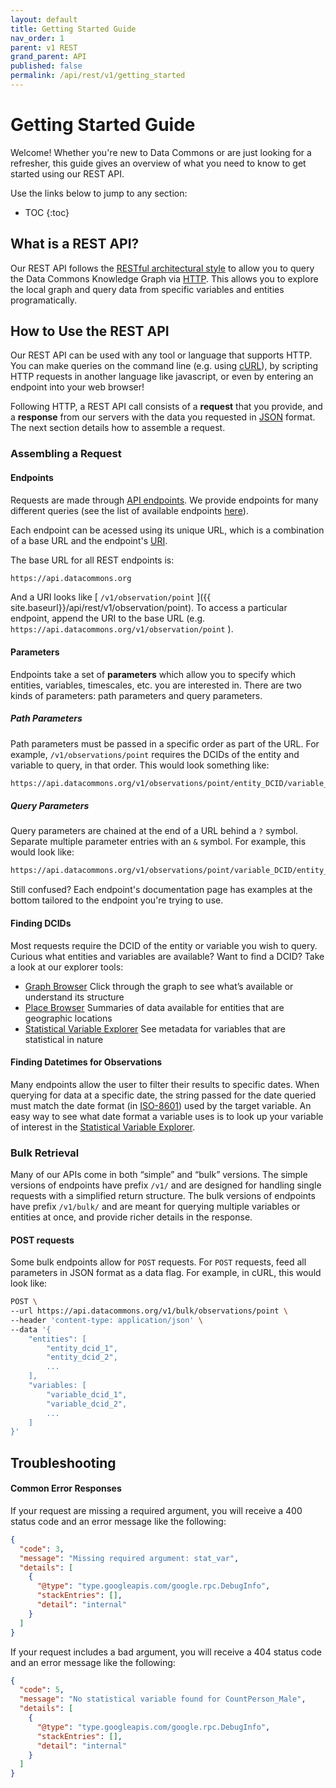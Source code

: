 ```yaml
---
layout: default
title: Getting Started Guide
nav_order: 1
parent: v1 REST
grand_parent: API
published: false
permalink: /api/rest/v1/getting_started
---
```


# Getting Started Guide

Welcome! Whether you're new to Data Commons or are just looking for a refresher, this guide gives an overview of what you need to know to get started using our REST API.

<!-- See also section will be added once documentation is consolidated>
<div markdown="span" class="alert alert-warning" role="alert" style="color:black; font-size: 0.8em">

    <span class="material-icons md-16">info </span><b>See Also:</b><br />
    Take a look at the [Intro to Data Commons]({{ site.baseurl}}/api/intro_to_data_commons) page for an overview of the key terms and concepts you should know.

</div>
-->

Use the links below to jump to any section:

* TOC
{:toc}

## What is a REST API?

Our REST API follows the [RESTful architectural style](https://en.wikipedia.org/wiki/Representational_state_transfer) to allow you to query the Data Commons Knowledge Graph via [HTTP](https://en.wikipedia.org/wiki/Hypertext_Transfer_Protocol#Request_methods). This allows you to explore the local graph and query data from specific variables and entities programatically.

## How to Use the REST API

Our REST API can be used with any tool or language that supports HTTP. You can make queries on the command line (e.g. using [cURL](https://curl.se/)), by scripting HTTP requests in another language like javascript, or even by entering an endpoint into your web browser!

Following HTTP, a REST API call consists of a **request** that you provide, and a **response** from our servers with the data you requested in [JSON](https://json.org) format. The next section details how to assemble a request.

### Assembling a Request

#### Endpoints

<!-- TODO: add what is an endpoint? requests go through endpoint, include parameters-->
Requests are made through [API endpoints](https://en.wikipedia.org/wiki/Web_API#Endpoints). We provide endpoints for many different queries (see the list of available endpoints [here](/api/rest/v1)).

Each endpoint can be acessed using its unique URL, which is a combination of a base URL and the endpoint's [URI](https://en.wikipedia.org/wiki/Uniform_Resource_Identifier).

The base URL for all REST endpoints is:

```bash
https://api.datacommons.org
```

And a URI looks like [ `/v1/observation/point` ]({{ site.baseurl}}/api/rest/v1/observation/point). To access a particular endpoint, append the URI to the base URL (e.g. `https://api.datacommons.org/v1/observation/point` ).

#### Parameters

Endpoints take a set of **parameters** which allow you to specify which entities, variables, timescales, etc. you are interested in. There are two kinds of parameters: path parameters and query parameters.

##### Path Parameters

Path parameters must be passed in a specific order as part of the URL. For example, `/v1/observations/point` requires the DCIDs of the entity and variable to query, in that order. This would look something like:

```bash
https://api.datacommons.org/v1/observations/point/entity_DCID/variable_DCID
```

##### Query Parameters

Query parameters are chained at the end of a URL behind a `?` symbol. Separate multiple parameter entries with an `&` symbol. For example, this would look like:

```bash
https://api.datacommons.org/v1/observations/point/variable_DCID/entity_DCID?date=YYYY&facet=XXXXXXXXXXX
```

Still confused? Each endpoint's documentation page has examples at the bottom tailored to the endpoint you're trying to use.

#### Finding DCIDs

Most requests require the DCID of the entity or variable you wish to query. Curious what entities and variables are available? Want to find a DCID? Take a look at our explorer tools:

* [Graph Browser](https://datacommons.org/browser/) Click through the graph to see what’s available or understand its structure
* [Place Browser](https://datacommons.org/place) Summaries of data available for entities that are geographic locations
* [Statistical Variable Explorer](https://datacommons.org/tools/statvar) See metadata for variables that are statistical in nature

#### Finding Datetimes for Observations

Many endpoints allow the user to filter their results to specific dates. When querying for data at a specific date, the string passed for the date queried must match the date format (in [ISO-8601](https://en.wikipedia.org/wiki/ISO_8601)) used by the target variable. An easy way to see what date format a variable uses is to look up your variable of interest in the  [Statistical Variable Explorer](https://datacommons.org/tools/statvar).

### Bulk Retrieval

Many of our APIs come in both “simple” and “bulk” versions. The simple versions of endpoints have prefix `/v1/` and are designed for handling single requests with a simplified return structure. The bulk versions of endpoints have prefix `/v1/bulk/` and are meant for querying multiple variables or entities at once, and provide richer details in the response. 

#### POST requests

Some bulk endpoints allow for `POST` requests. For `POST` requests, feed all parameters in JSON format as a data flag. For example, in cURL, this would look like:

```bash
POST \
--url https://api.datacommons.org/v1/bulk/observations/point \
--header 'content-type: application/json' \
--data '{
    "entities": [
        "entity_dcid_1",
        "entity_dcid_2",
        ...
    ],
    "variables: [
        "variable_dcid_1",
        "variable_dcid_2",
        ...
    ]
}'
```

<!--

##### Pagination

(Description of how pagination for bulk APIs works will go here.)

### Authentication

(Details about getting and setting API keys will go here.)
-->

## Troubleshooting

#### Common Error Responses

If your request are missing a required argument, you will receive a 400 status code and an error message like the following:

```json
{
  "code": 3,
  "message": "Missing required argument: stat_var",
  "details": [
    {
      "@type": "type.googleapis.com/google.rpc.DebugInfo",
      "stackEntries": [],
      "detail": "internal"
    }
  ]
}
```

If your request includes a bad argument, you will receive a 404 status code and an error message like the following:

```json
{
  "code": 5,
  "message": "No statistical variable found for CountPerson_Male",
  "details": [
    {
      "@type": "type.googleapis.com/google.rpc.DebugInfo",
      "stackEntries": [],
      "detail": "internal"
    }
  ]
}
```
